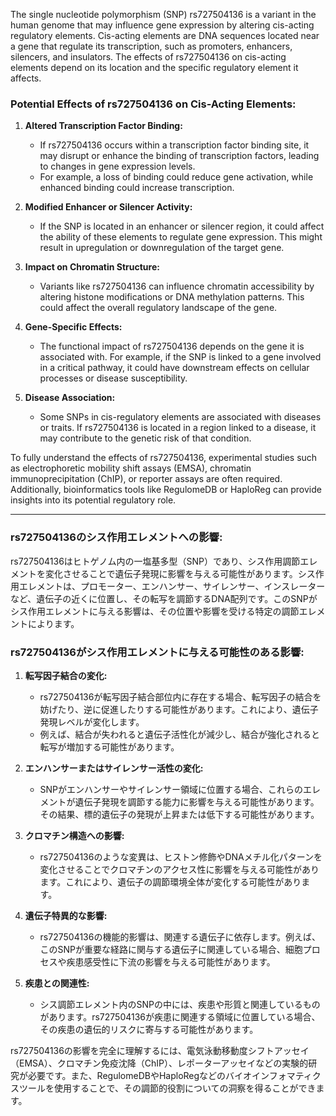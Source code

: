 The single nucleotide polymorphism (SNP) rs727504136 is a variant in the human genome that may influence gene expression by altering cis-acting regulatory elements. Cis-acting elements are DNA sequences located near a gene that regulate its transcription, such as promoters, enhancers, silencers, and insulators. The effects of rs727504136 on cis-acting elements depend on its location and the specific regulatory element it affects.

### **Potential Effects of rs727504136 on Cis-Acting Elements:**
1. **Altered Transcription Factor Binding:**
   - If rs727504136 occurs within a transcription factor binding site, it may disrupt or enhance the binding of transcription factors, leading to changes in gene expression levels.
   - For example, a loss of binding could reduce gene activation, while enhanced binding could increase transcription.

2. **Modified Enhancer or Silencer Activity:**
   - If the SNP is located in an enhancer or silencer region, it could affect the ability of these elements to regulate gene expression. This might result in upregulation or downregulation of the target gene.

3. **Impact on Chromatin Structure:**
   - Variants like rs727504136 can influence chromatin accessibility by altering histone modifications or DNA methylation patterns. This could affect the overall regulatory landscape of the gene.

4. **Gene-Specific Effects:**
   - The functional impact of rs727504136 depends on the gene it is associated with. For example, if the SNP is linked to a gene involved in a critical pathway, it could have downstream effects on cellular processes or disease susceptibility.

5. **Disease Association:**
   - Some SNPs in cis-regulatory elements are associated with diseases or traits. If rs727504136 is located in a region linked to a disease, it may contribute to the genetic risk of that condition.

To fully understand the effects of rs727504136, experimental studies such as electrophoretic mobility shift assays (EMSA), chromatin immunoprecipitation (ChIP), or reporter assays are often required. Additionally, bioinformatics tools like RegulomeDB or HaploReg can provide insights into its potential regulatory role.

---

### **rs727504136のシス作用エレメントへの影響:**
rs727504136はヒトゲノム内の一塩基多型（SNP）であり、シス作用調節エレメントを変化させることで遺伝子発現に影響を与える可能性があります。シス作用エレメントは、プロモーター、エンハンサー、サイレンサー、インスレーターなど、遺伝子の近くに位置し、その転写を調節するDNA配列です。このSNPがシス作用エレメントに与える影響は、その位置や影響を受ける特定の調節エレメントによります。

### **rs727504136がシス作用エレメントに与える可能性のある影響:**
1. **転写因子結合の変化:**
   - rs727504136が転写因子結合部位内に存在する場合、転写因子の結合を妨げたり、逆に促進したりする可能性があります。これにより、遺伝子発現レベルが変化します。
   - 例えば、結合が失われると遺伝子活性化が減少し、結合が強化されると転写が増加する可能性があります。

2. **エンハンサーまたはサイレンサー活性の変化:**
   - SNPがエンハンサーやサイレンサー領域に位置する場合、これらのエレメントが遺伝子発現を調節する能力に影響を与える可能性があります。その結果、標的遺伝子の発現が上昇または低下する可能性があります。

3. **クロマチン構造への影響:**
   - rs727504136のような変異は、ヒストン修飾やDNAメチル化パターンを変化させることでクロマチンのアクセス性に影響を与える可能性があります。これにより、遺伝子の調節環境全体が変化する可能性があります。

4. **遺伝子特異的な影響:**
   - rs727504136の機能的影響は、関連する遺伝子に依存します。例えば、このSNPが重要な経路に関与する遺伝子に関連している場合、細胞プロセスや疾患感受性に下流の影響を与える可能性があります。

5. **疾患との関連性:**
   - シス調節エレメント内のSNPの中には、疾患や形質と関連しているものがあります。rs727504136が疾患に関連する領域に位置している場合、その疾患の遺伝的リスクに寄与する可能性があります。

rs727504136の影響を完全に理解するには、電気泳動移動度シフトアッセイ（EMSA）、クロマチン免疫沈降（ChIP）、レポーターアッセイなどの実験的研究が必要です。また、RegulomeDBやHaploRegなどのバイオインフォマティクスツールを使用することで、その調節的役割についての洞察を得ることができます。